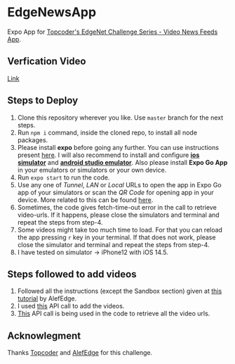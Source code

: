 # EdgeNewsApp

Expo App for [Topcoder's EdgeNet Challenge Series - Video News Feeds App](https://www.topcoder.com/challenges/1af89a1d-7a29-4617-90f6-675064dc076c).

## Verfication Video

[Link](https://drive.google.com/file/d/1bsPCOk2IxT_RmmhSA69h0aB1hnjaefJ6/view?usp=sharing)

## Steps to Deploy

1. Clone this repository wherever you like. Use `master` branch for the next steps.
2. Run `npm i` command, inside the cloned repo, to install all node packages.
3. Please install **expo** before going any further. You can use instructions present [here](https://docs.expo.dev/get-started/installation/). I will also recommend to install and configure [**ios simulator**](https://docs.expo.dev/workflow/ios-simulator/) and [**android studio emulator**](https://docs.expo.dev/workflow/android-studio-emulator/). Also please install **Expo Go App** in your emulators or simulators or your own device.
4. Run `expo start` to run the code.
5. Use any one of _Tunnel_, _LAN_ or _Local_ URLs to open the app in Expo Go app of your simulators or scan the _QR Code_ for opening app in your device. More related to this can be found [here](https://docs.expo.dev/get-started/create-a-new-app/#opening-the-app-on-your-phonetablet).
6. Sometimes, the code gives fetch-time-out error in the call to retrieve video-urls. If it happens, please close the simulators and terminal and repeat the steps from step-4.
7. Some videos might take too much time to load. For that you can reload the app pressing `r` key in your terminal. If that does not work, please close the simulator and terminal and repeat the steps from step-4.
8. I have tested on simulator -> iPhone12 with iOS 14.5.

## Steps followed to add videos

1. Followed all the instructions (except the Sandbox section) given at [this tutorial](https://developer.alefedge.com/get-started/play-your-first-edge-video/5g-video-streaming-tutorial/) by AlefEdge.
2. I used [this](https://developerapis.stg-alefedge.com/api-docs-edgetube/#/Video%20Enablement%20APIs/post_api_v1_stream_tech_content_add) API call to add the videos.
3. [This](https://developerapis.stg-alefedge.com/api-docs-edgetube/#/Video%20Enablement%20APIs/get_api_v1_stream_tech_content_get_all) API call is being used in the code to retrieve all the video urls.

## Acknowlegment

Thanks [Topcoder](https://www.topcoder.com/) and [AlefEdge](https://alefedge.com/) for this challenge.
